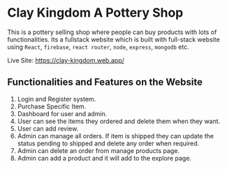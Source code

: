 # Clay Kingdom A Pottery Shop

This is a pottery selling shop where people can buy products with lots of functionalities. Its a fullstack website which is  built with full-stack website using `React`, `firebase`, `react router`, `node`, `express`, `mongodb` etc. 
 
Live Site: https://clay-kingdom.web.app/

## Functionalities and Features on the Website 

1. Login and Register system.
2. Purchase Specific Item.
3. Dashboard for user and admin.
4. User can see the items they ordered and delete them when they want.
5. User can add review.
6. Admin can manage all orders. If item is shipped they can update the status pending to shipped and delete any order when required.
7. Admin can delete an order from manage products page.
8. Admin can add a product and it will add to the explore page.


